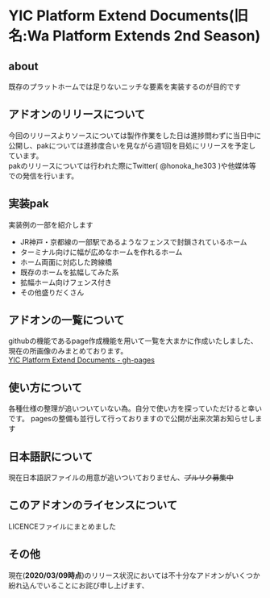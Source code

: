 # YIC Platform Extend Documents(旧名:Wa Platform Extends 2nd Season)
## about
既存のプラットホームでは足りないニッチな要素を実装するのが目的です

## アドオンのリリースについて
今回のリリースよりソースについては製作作業をした日は進捗問わずに当日中に公開し、pakについては進捗度合いを見ながら週1回を目処にリリースを予定しています。  
pakのリリースについては行われた際にTwitter( @honoka_he303 )や他媒体等での発信を行います。

## 実装pak
実装例の一部を紹介します

+ JR神戸・京都線の一部駅であるようなフェンスで封鎖されているホーム
+ ターミナル向けに幅が広めなホームを作れるホーム
+ ホーム両面に対応した跨線橋
+ 既存のホームを拡幅してみた系
+ 拡幅ホーム向けフェンス付き
+ その他盛りだくさん

## アドオンの一覧について
githubの機能であるpage作成機能を用いて一覧を大まかに作成いたしました、現在の所画像のみまとめております。  
[YIC Platform Extend Documents - gh-pages](https://myagami.github.io/wa_Platform_Extends/)
## 使い方について
各種仕様の整理が追いついていない為。自分で使い方を探っていただけると幸いです。
pagesの整備も並行して行っておりますので公開が出来次第お知らせします

## 日本語訳について
現在日本語訳ファイルの用意が追いついておりません、~~プルリク募集中~~


## このアドオンのライセンスについて
LICENCEファイルにまとめました

## その他
現在(**2020/03/09時点**)のリリース状況においては不十分なアドオンがいくつか紛れ込んでいることにお詫び申し上げます、
